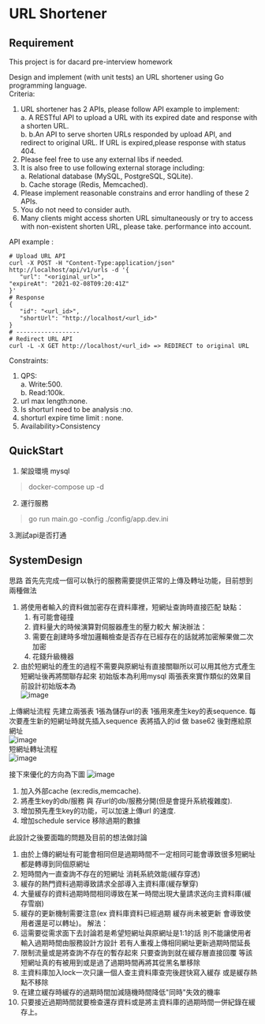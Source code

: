 # URL Shortener
## Requirement
This project is for dacard pre-interview homework 
  
Design and implement (with unit tests) an URL shortener using Go programming language.  
Criteria:  
 1. URL shortener has 2 APIs, please follow API example to implement:  
   a. A RESTful API to upload a URL with its expired date and response with a shorten URL.  
   b. b.An API to serve shorten URLs responded by upload API, and redirect to original URL. If URL is expired,please response with status 404.
 1. Please feel free to use any external libs if needed.  
 1. It is also free to use following external storage including:  
   a. Relational database (MySQL, PostgreSQL, SQLite).  
   b. Cache storage (Redis, Memcached). 
 1. Please implement reasonable constrains and error handling of these 2 APIs.
 1. You do not need to consider auth.
 1. Many clients might access shorten URL simultaneously or try to access with non-existent shorten URL, please take. 
performance into account.  

API example :
```
# Upload URL API
curl -X POST -H "Content-Type:application/json" http://localhost/api/v1/urls -d '{
   "url": "<original_url>",
"expireAt": "2021-02-08T09:20:41Z"
}'
# Response
{
   "id": "<url_id>",
   "shortUrl": "http://localhost/<url_id>"
}
# ------------------
# Redirect URL API
curl -L -X GET http://localhost/<url_id> => REDIRECT to original URL
```
Constraints:  
1. QPS:  
  a. Write:500.  
  b. Read:100k. 
1. url max length:none. 
1. Is shorturl need to be analysis :no.
1. shorturl expire time limit : none.  
1. Availability>Consistency

## QuickStart
1. 架設環境 mysql
> docker-compose up -d

2. 運行服務
> go run main.go -config ./config/app.dev.ini

3.測試api是否打通


## SystemDesign
思路 首先先完成一個可以執行的服務需要提供正常的上傳及轉址功能，目前想到兩種做法  
1. 將使用者輸入的資料做加密存在資料庫裡，短網址查詢時直接匹配
   缺點：
   1. 有可能會碰撞 
   2. 資料量大的時候演算對伺服器產生的壓力較大 
   解決辦法： 
   1. 需要在創建時多增加邏輯檢查是否存在已經存在的話就將加密解果做二次加密
   2. 花錢升級機器 
2. 由於短網址的產生的過程不需要與原網址有直接關聯所以可以用其他方式產生短網址後再將關聯存起來
   初始版本為利用mysql 兩張表來實作類似的效果目前設計初始版本為  
![image](https://github.com/dodoiyp/short-url/blob/main/doc/v1/short_url_system%20design.jpg)  

上傳網址流程  先建立兩張表 1張為儲存url的表 1張用來產生key的表sequence. 
   每次要產生新的短網址時就先插入sequence 表將插入的id 做 base62 後對應給原網址  
![image](https://github.com/dodoiyp/short-url/blob/main/doc/v1/short_url-set-url.jpg)  
短網址轉址流程  
![image](https://github.com/dodoiyp/short-url/blob/main/doc/v1/short_url_get_url.jpg)  

接下來優化的方向為下圖
![image](https://github.com/dodoiyp/short-url/blob/main/doc/v2/short_url_system_design_%20optimization.jpg)
1. 加入外部cache (ex:redis,memcache). 
2. 將產生key的db/服務 與 存url的db/服務分開(但是會提升系統複雜度). 
3. 增加預先產生key的功能，可以加速上傳url 的速度. 
4. 增加schedule service 移除過期的數據  

此設計之後要面臨的問題及目前的想法做討論  
1. 由於上傳的網址有可能會相同但是過期時間不一定相同可能會導致很多短網址都是轉導到同個原網址  
2. 短時間內一直查詢不存在的短網址 消耗系統效能(緩存穿透)  
3. 緩存的熱門資料過期導致請求全部導入主資料庫(緩存擊穿)  
3. 大量緩存的資料過期時間相同導致在某一時間出現大量請求送向主資料庫(緩存雪崩)  
3. 緩存的更新機制需要注意(ex 資料庫資料已經過期 緩存尚未被更新 會導致使用者還是可以轉址)。
解法：  
1. 這需要從需求面下去討論若是希望短網址與原網址是1:1的話 則不能讓使用者輸入過期時間由服務設計方設計 若有人重複上傳相同網址更新過期時間延長  
2. 限制流量或是將查詢不存在的暫存起來 只要查詢到就在緩存層直接回覆 等該短網址真的有被用到或是過了過期時間再將其從黑名單移除  
3. 主資料庫加入lock一次只讓一個人查主資料庫查完後趕快寫入緩存 或是緩存熱點不移除
4. 在建立緩存時緩存的過期時間加減隨機時間降低"同時"失效的機率
5. 只要接近過期時間就要檢查還存資料或是將主資料庫的過期時間一併紀錄在緩存上。
